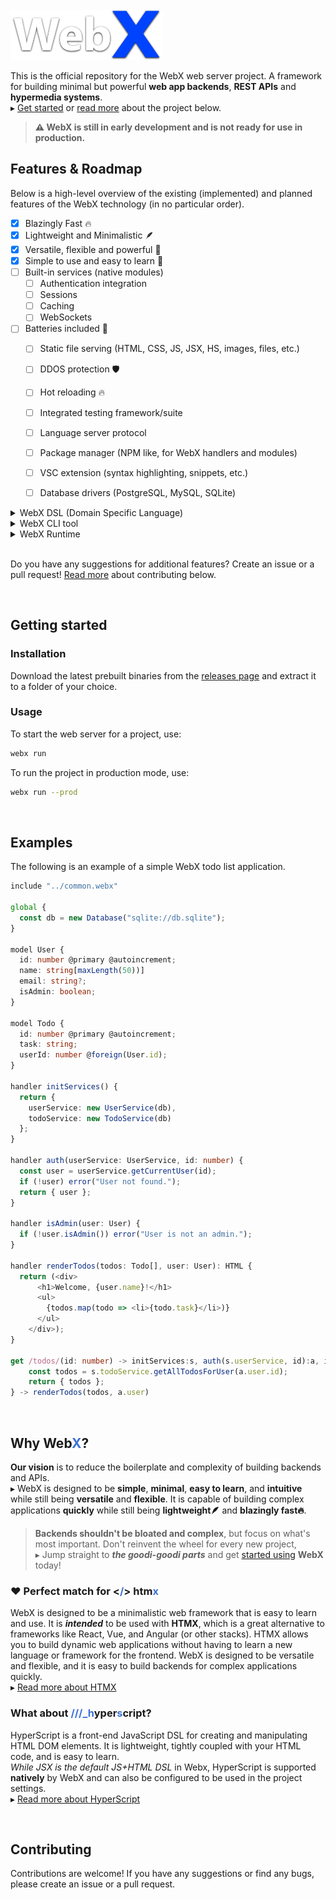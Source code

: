 
<br>
<img src="assets/logo.png" height="80px" />

This is the official repository for the WebX web server project.
A framework for building minimal but powerful **web app backends**, **REST APIs** and **hypermedia systems**.\
▸ [Get started](#getting-started) or [read more](#why-webx) about the project below.

> **⚠️ WebX is still in early development and is not ready for use in production.**


## Features & Roadmap
Below is a high-level overview of the existing (implemented) and planned features of the WebX technology (in no particular order).

- [X] Blazingly Fast 🔥
- [X] Lightweight and Minimalistic 🪶
- [X] Versatile, flexible and powerful 🤸
- [X] Simple to use and easy to learn 🧠
- [ ] Built-in services (native modules)
  - [ ] Authentication integration
  - [ ] Sessions
  - [ ] Caching
  - [ ] WebSockets
- [ ] Batteries included 🔋
  - [ ] Static file serving (HTML, CSS, JS, JSX, HS, images, files, etc.)
  - [ ] DDOS protection 🛡️
  - [ ] Hot reloading 🔥
  - [ ] Integrated testing framework/suite
  - [ ] Language server protocol
  - [ ] Package manager (NPM like, for WebX handlers and modules)
  - [ ] VSC extension (syntax highlighting, snippets, etc.)
  - [ ] Database drivers (PostgreSQL, MySQL, SQLite)


<details><summary>WebX DSL (Domain Specific Language)</summary>

  - [X] Parser
    - [X] AST for WebX modules
  - [X] Comments
  - [ ] Model definitions (ORM, Prism like)
    - [ ] Fields
    - [ ] Types
    - [ ] Constraints
    - [ ] Relations
    - [ ] Migrations
    - [ ] Queries (CRUD operations)
  - [ ] Native SSR (HTML templating)
    - [ ] JSX support
    - [ ] HyperScript support
  - [ ] TypeScript support
    - [ ] WebAssembly AoT compilation
    - [ ] Unified type definitions (shared between client and server)
  - [ ] Validation (Serialize/Deserialize for req/res data)
    - [ ] Input sanitization (safe defaults)
    - [ ] Output sanitization (safe defaults)
    - [ ] Type checking
    - [ ] Constraints
    - [ ] Relations
    - [ ] Formats:
      - [ ] JSON
      - [ ] JSON5
      - [ ] XML
      - [ ] HTML
      - [ ] CSV
      - [ ] YAML
      - [ ] TOML
    - [ ] Custom formats (plugins)
  - [ ] Route definitions
    - [X] HTTP methods
    - [ ] Path parameters (URL/segments/)
    - [ ] Query parameters (?key=value)
    - [ ] Request Body parameters (POST/PUT/PATCH)
    - [ ] Headers
    - [ ] Status codes
    - [ ] Cookies
    - [ ] Sessions
    - [ ] Caching
    - [ ] Data serialization (JSON, XML, etc.)
    - [ ] Data deserialization and validation
    - [ ] Return result destructuring (for handlers)
    - [ ] Dependency injection (between handlers)
```typescript
get /todos/(id: number) -> initServices:s, auth(s.userService, id):user, isAdmin(user) { ... }
```
  - [ ] Handlers (middleware)
    - [ ] Design choices
      - [ ] Async vs sync
      - [ ] Return types (explicit)
      - [ ] Error handling (opinionated!)
      - [ ] Dependency injection
      - [ ] Return result destructuring
    - [ ] Request handlers, used for:
      - Data manipulation
      - Business logic
      - Authentication
      - Authorization
      - Logging
      - Caching
      - Sessions
      - Database
      - Integrated Services
    - [ ] Response handlers, used for:
      - Templating
      - Error handling
      - Logging
      - Caching
  - [ ] Error handling
    - [ ] Server errors
    - [ ] Client errors
    - [ ] Network errors
    - [ ] Database errors
    - [ ] External service errors
    - [ ] Logging

</details>
<details><summary>WebX CLI tool</summary>
  
  - [ ] Project
    - [X] Scaffolding (init new project)
    - [ ] Configuration
  - [ ] Build
    - [ ] Static files
    - [ ] TypeScript to WebAssembly
  - [ ] Run
    - [ ] Development mode
    - [ ] Production mode
  - [ ] Test
    - [ ] Unit tests
    - [ ] Integration tests
    - [ ] End-to-end tests
  - [ ] Deploy (to cloud)
  - [ ] Documentation (auto-generated)
  - [ ] Publish (to package registry)
  - [ ] Versioning
  - [ ] Linting
  - [ ] Formatting
  - [ ] Security configuration
    - [ ] Rate limiting
    - [ ] TLS/SSL/HTTPS
    - [ ] Protection and mitigation against:
      - [ ] DDOS
      - [ ] CORS
      - [ ] CSRF
      - [ ] XSS
      - [ ] SQL injection

</details>
<details><summary>WebX Runtime</summary>

  - [ ] Web server
    - [ ] HTTP/1.1
    - [ ] HTTP/2
    - [ ] HTTP/3
    - [ ] HTTP/3 server push
    - [ ] TLS/SSL/HTTPS
    - [ ] Multiplexing
  - [ ] Web framework
    - [ ] REST API
    - [ ] GraphQL API
    - [ ] Hypermedia API
    - [ ] WebSockets API
  - [ ] Database drivers
    - [ ] PostgreSQL
    - [ ] MySQL
    - [ ] SQLite
    - [ ] MariaDB
    - [ ] MongoDB
    - [ ] Redis

</details>

<br>

Do you have any suggestions for additional features?
Create an issue or a pull request!
[Read more](#contributing) about contributing below.

<br>

## Getting started
### Installation
Download the latest prebuilt binaries from the [releases page](https://github.com/WilliamRagstad/WebX/releases) and extract it to a folder of your choice.

### Usage
To start the web server for a project, use:
```sh
webx run
```

To run the project in production mode, use:
```sh
webx run --prod
```

<br>

## Examples
The following is an example of a simple WebX todo list application.
```typescript
include "../common.webx"

global {
  const db = new Database("sqlite://db.sqlite");
}

model User {
  id: number @primary @autoincrement;
  name: string[maxLength(50))]
  email: string?;
  isAdmin: boolean;
}

model Todo {
  id: number @primary @autoincrement;
  task: string;
  userId: number @foreign(User.id);
}

handler initServices() {
  return {
    userService: new UserService(db),
    todoService: new TodoService(db)
  };
}

handler auth(userService: UserService, id: number) {
  const user = userService.getCurrentUser(id);
  if (!user) error("User not found.");
  return { user };
}

handler isAdmin(user: User) {
  if (!user.isAdmin()) error("User is not an admin.");
}

handler renderTodos(todos: Todo[], user: User): HTML {
  return (<div>
      <h1>Welcome, {user.name}!</h1>
      <ul>
        {todos.map(todo => <li>{todo.task}</li>)}
      </ul>
    </div>);
}

get /todos/(id: number) -> initServices:s, auth(s.userService, id):a, isAdmin(a.user) {
    const todos = s.todoService.getAllTodosForUser(a.user.id);
    return { todos };
} -> renderTodos(todos, a.user)
```

<br>

## Why <b>Web<font color="#3d72d7">X</font></b>?
**Our vision** is to reduce the boilerplate and complexity of building backends and APIs.\
▸ WebX is designed to be **simple**, **minimal**, **easy to learn**, and **intuitive** while still being **versatile** and **flexible**.
It is capable of building complex applications **quickly** while still being **lightweight🪶** and **blazingly fast🔥**.

> **Backends shouldn't be bloated and complex**, but focus on what's most important.
> Don't reinvent the wheel for every new project,\
> ▸ Jump straight to ***the goodi-goodi parts*** and get [started using](#getting-started) **WebX** today!

### ❤️ Perfect match for <b><<font color="#3d72d7">/</font>> htm<font color="#3d72d7">x</font></b>
WebX is designed to be a minimalistic web framework that is easy to learn and use.
It is ***intended*** to be used with **HTMX**, which is a great alternative to frameworks like React, Vue, and Angular (or other stacks).
HTMX allows you to build dynamic web applications without having to learn a new language or framework for the frontend.
WebX is designed to be versatile and flexible, and it is easy to build backends for complex applications quickly.\
▸ [Read more about HTMX](https://htmx.org/)
### What about <b><font color="#3d72d7">///_h</font>yper<font color="#3d72d7">s</font>cript</b>?
HyperScript is a front-end JavaScript DSL for creating and manipulating HTML DOM elements. It is lightweight, tightly coupled with your HTML code, and is easy to learn.\
*While JSX is the default JS+HTML DSL* in Webx, HyperScript is supported **natively** by WebX and can also be configured to be used in the project settings.\
▸ [Read more about HyperScript](https://hyperscript.org/)

<br>

## Contributing
Contributions are welcome!
If you have any suggestions or find any bugs, please create an issue or a pull request.